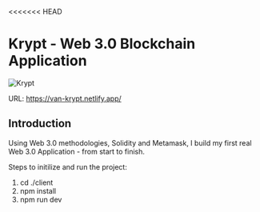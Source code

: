 <<<<<<< HEAD
# Krypt - Web 3.0 Blockchain Application
![Krypt](https://i.ibb.co/DVF4tNW/image.png)

URL: https://van-krypt.netlify.app/
## Introduction

Using Web 3.0 methodologies, Solidity and Metamask, I build my first real Web 3.0 Application - from start to finish.

Steps to initilize and run the project: 
1. cd ./client
2. npm install
3. npm run dev 
